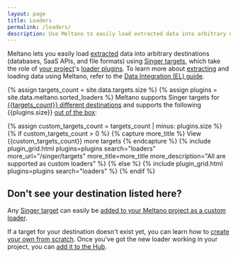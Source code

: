 ```yaml
---
layout: page
title: Loaders
permalink: /loaders/
description: Use Meltano to easily load extracted data into arbitrary destinations (databases, SaaS APIs, and file formats) using Singer targets.
---
```


Meltano lets you easily load [extracted](/extractors/) data into arbitrary destinations (databases, SaaS APIs, and file formats) using [Singer targets](/singer/targets/), which take the role of [your project](https://meltano.com/docs/project.html)'s [loader plugins](https://meltano.com/docs/plugins.html#loaders).
To learn more about [extracting](/loaders/) and loading data using Meltano, refer to the [Data Integration (EL) guide](https://meltano.com/docs/integration.html).

{% assign targets_count = site.data.targets.size %}
{% assign plugins = site.data.meltano.sorted_loaders %}
Meltano supports Singer targets for [{{targets_count}} different destinations](/singer/targets/) and
supports the following {{plugins.size}} [out of the box](https://meltano.com/docs/plugins.html#discoverable-plugins):

{% assign custom_targets_count = targets_count | minus: plugins.size %}
{% if custom_targets_count > 0 %}
{% capture more_title %} View {{custom_targets_count}} more targets {% endcapture %}
{% include plugin_grid.html plugins=plugins search="loaders" more_url="/singer/targets" more_title=more_title more_description="All are supported as custom loaders" %}
{% else %}
{% include plugin_grid.html plugins=plugins search="loaders" %}
{% endif %}

## Don't see your destination listed here?

Any [Singer target](/singer/targets) can easily be [added to your Meltano project as a custom loader](https://meltano.com/docs/plugin-management.html#custom-plugins).

If a target for your destination doesn't exist yet, you can learn how to [create your own from scratch](https://github.com/singer-io/getting-started/blob/master/docs/RUNNING_AND_DEVELOPING.md#developing-a-target). Once you've got the new loader working in your project, you can
[add it to the Hub](https://gitlab.com/meltano/hub/-/tree/main/_data/targets).
